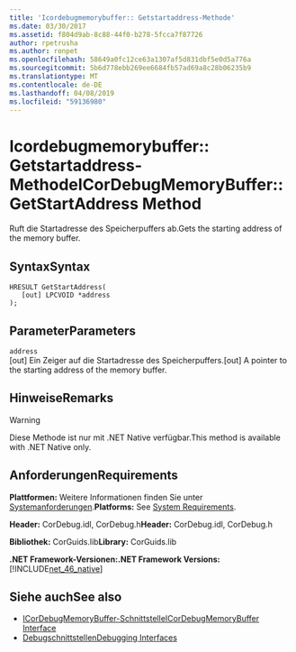 ```yaml
---
title: 'Icordebugmemorybuffer:: Getstartaddress-Methode'
ms.date: 03/30/2017
ms.assetid: f804d9ab-8c88-44f0-b278-5fcca7f87726
author: rpetrusha
ms.author: ronpet
ms.openlocfilehash: 58649a0fc12ce63a1307af5d831dbf5e0d5a776a
ms.sourcegitcommit: 5b6d778ebb269ee6684fb57ad69a8c28b06235b9
ms.translationtype: MT
ms.contentlocale: de-DE
ms.lasthandoff: 04/08/2019
ms.locfileid: "59136980"
---
```

# <a name="icordebugmemorybuffergetstartaddress-method"></a><span data-ttu-id="1577e-102">Icordebugmemorybuffer:: Getstartaddress-Methode</span><span class="sxs-lookup"><span data-stu-id="1577e-102">ICorDebugMemoryBuffer::GetStartAddress Method</span></span>
<span data-ttu-id="1577e-103">Ruft die Startadresse des Speicherpuffers ab.</span><span class="sxs-lookup"><span data-stu-id="1577e-103">Gets the starting address of the memory buffer.</span></span>  
  
## <a name="syntax"></a><span data-ttu-id="1577e-104">Syntax</span><span class="sxs-lookup"><span data-stu-id="1577e-104">Syntax</span></span>  
  
```  
HRESULT GetStartAddress(  
   [out] LPCVOID *address  
);  
```  
  
## <a name="parameters"></a><span data-ttu-id="1577e-105">Parameter</span><span class="sxs-lookup"><span data-stu-id="1577e-105">Parameters</span></span>  
 `address`  
 <span data-ttu-id="1577e-106">[out] Ein Zeiger auf die Startadresse des Speicherpuffers.</span><span class="sxs-lookup"><span data-stu-id="1577e-106">[out] A pointer to the starting address of the memory buffer.</span></span>  
  
## <a name="remarks"></a><span data-ttu-id="1577e-107">Hinweise</span><span class="sxs-lookup"><span data-stu-id="1577e-107">Remarks</span></span>  
  
> [!WARNING]
>  <span data-ttu-id="1577e-108">Diese Methode ist nur mit .NET Native verfügbar.</span><span class="sxs-lookup"><span data-stu-id="1577e-108">This method is available with .NET Native only.</span></span>  
  
## <a name="requirements"></a><span data-ttu-id="1577e-109">Anforderungen</span><span class="sxs-lookup"><span data-stu-id="1577e-109">Requirements</span></span>  
 <span data-ttu-id="1577e-110">**Plattformen:** Weitere Informationen finden Sie unter [Systemanforderungen](../../../../docs/framework/get-started/system-requirements.md).</span><span class="sxs-lookup"><span data-stu-id="1577e-110">**Platforms:** See [System Requirements](../../../../docs/framework/get-started/system-requirements.md).</span></span>  
  
 <span data-ttu-id="1577e-111">**Header:** CorDebug.idl, CorDebug.h</span><span class="sxs-lookup"><span data-stu-id="1577e-111">**Header:** CorDebug.idl, CorDebug.h</span></span>  
  
 <span data-ttu-id="1577e-112">**Bibliothek:** CorGuids.lib</span><span class="sxs-lookup"><span data-stu-id="1577e-112">**Library:** CorGuids.lib</span></span>  
  
 **<span data-ttu-id="1577e-113">.NET Framework-Versionen:</span><span class="sxs-lookup"><span data-stu-id="1577e-113">.NET Framework Versions:</span></span>** [!INCLUDE[net_46_native](../../../../includes/net-46-native-md.md)]  
  
## <a name="see-also"></a><span data-ttu-id="1577e-114">Siehe auch</span><span class="sxs-lookup"><span data-stu-id="1577e-114">See also</span></span>

- [<span data-ttu-id="1577e-115">ICorDebugMemoryBuffer-Schnittstelle</span><span class="sxs-lookup"><span data-stu-id="1577e-115">ICorDebugMemoryBuffer Interface</span></span>](../../../../docs/framework/unmanaged-api/debugging/icordebugmemorybuffer-interface.md)
- [<span data-ttu-id="1577e-116">Debugschnittstellen</span><span class="sxs-lookup"><span data-stu-id="1577e-116">Debugging Interfaces</span></span>](../../../../docs/framework/unmanaged-api/debugging/debugging-interfaces.md)
